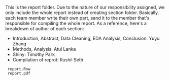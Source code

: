   This is the report folder. Due to the nature of our responsibility assigned, we only include the whole report instead of creating
  section folder. Basically, each team member write their own part, send it to the member that's responsible for compiling the whole
  report. As a reference, here's a breakdown of author of each section:
   * Introduction, Abstract, Data Cleaning, EDA Analysis, Conclusion: Yuyu Zhang
   * Methods, Analysis: Atul Lanka
   * Shiny: Timothy Park
   * Compilation of reprot: Rushil Seth
   
```
 report.Rnw
 report.pdf 
 
 ```
